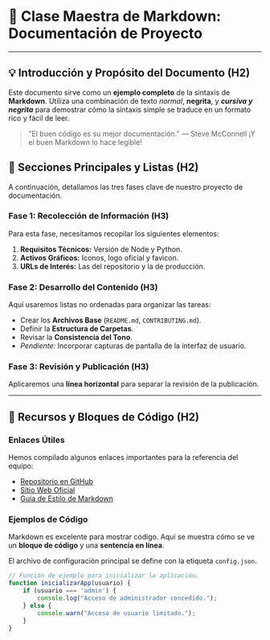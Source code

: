 # 🚀 Clase Maestra de Markdown: Documentación de Proyecto

---

## 💡 Introducción y Propósito del Documento (H2)

Este documento sirve como un **ejemplo completo** de la sintaxis de **Markdown**. Utiliza una combinación de texto *normal*, **negrita**, y ***cursiva y negrita*** para demostrar cómo la sintaxis simple se traduce en un formato rico y fácil de leer.

> "El buen código es su mejor documentación." — Steve McConnell
> ¡Y el buen Markdown lo hace legible!

## 📝 Secciones Principales y Listas (H2)

A continuación, detallamos las tres fases clave de nuestro proyecto de documentación.

### Fase 1: Recolección de Información (H3)

Para esta fase, necesitamos recopilar los siguientes elementos:

1.  **Requisitos Técnicos:** Versión de Node y Python.
2.  **Activos Gráficos:** Iconos, logo oficial y favicon.
3.  **URLs de Interés:** Las del repositorio y la de producción.

### Fase 2: Desarrollo del Contenido (H3)

Aquí usaremos listas no ordenadas para organizar las tareas:

* Crear los **Archivos Base** (`README.md`, `CONTRIBUTING.md`).
* Definir la **Estructura de Carpetas**.
* Revisar la **Consistencia del Tono**.
* *Pendiente:* Incorporar capturas de pantalla de la interfaz de usuario.

### Fase 3: Revisión y Publicación (H3)

Aplicaremos una **línea horizontal** para separar la revisión de la publicación.

***

## 🔗 Recursos y Bloques de Código (H2)

### Enlaces Útiles

Hemos compilado algunos enlaces importantes para la referencia del equipo:

* [Repositorio en GitHub](https://www.github.com/nombredelproyecto)
* [Sitio Web Oficial](https://www.ejemplo-del-proyecto.com)
* [Guía de Estilo de Markdown](https://www.markdownguide.org)

### Ejemplos de Código

Markdown es excelente para mostrar código. Aquí se muestra cómo se ve un **bloque de código** y una **sentencia en línea**.

El archivo de configuración principal se define con la etiqueta `config.json`.

```javascript
// Función de ejemplo para inicializar la aplicación.
function inicializarApp(usuario) {
    if (usuario === 'admin') {
        console.log("Acceso de administrador concedido.");
    } else {
        console.warn("Acceso de usuario limitado.");
    }
}
